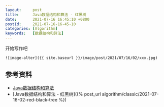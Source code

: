 ```yaml
---
layout:     post
title:      Java数据结构和算法 - 红黑树
date:       2021-07-16 16:45:10 +0800
postId:     2021-07-16-16-45-10
categories: [Algorithm]
keywords:   [数据结构和算法]
---
```


开始写作吧
```
![image-alter]({{ site.baseurl }}/image/post/2021/07/16/02/xxx.jpg)
```

## 参考资料

* [Java数据结构和算法](https://book.douban.com/subject/1144007/)
* [Java数据结构和算法 - 红黑树]({% post_url algorithm/classic/2021-07-16-02-red-black-tree %})
